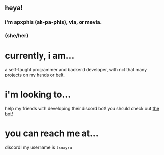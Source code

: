 ## heya! 
### i'm apxphis (ah-pa-phis), via, or mevia.
### (she/her)

# currently, i am...
a self-taught programmer and backend developer, with not that many projects on my hands or belt.

# i'm looking to...
help my friends with developing their discord bot! you should check out [the bot!](https://github.com/CoasterFan5/lifebot)

# you can reach me at...
discord! my username is `lxnxyru`

<!--
**apxphis/apxphis** is a ✨ _special_ ✨ repository because its `README.md` (this file) appears on your GitHub profile.

Here are some ideas to get you started:

- 🔭 I’m currently working on ...
- 🌱 I’m currently learning ...
- 👯 I’m looking to collaborate on ...
- 🤔 I’m looking for help with ...
- 💬 Ask me about ...
- 📫 How to reach me: ...
- 😄 Pronouns: ...
- ⚡ Fun fact: ...
-->

